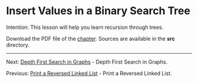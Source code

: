 # Insert Values in a Binary Search Tree

Intention: This lesson will help you learn recursion through trees.

Download the PDF file of the [chapter](chapter_18.pdf). Sources are available in the <b>src</b> directory. 

<hr>

Next: [Depth First Search in Graphs](chapter_19.md "Depth First Search in Graphs") - Depth First Search in Graphs.

Previous: [Print a Reversed Linked List](chapter_17.md "Print a Reversed Linked List") - Print a Reversed Linked List.